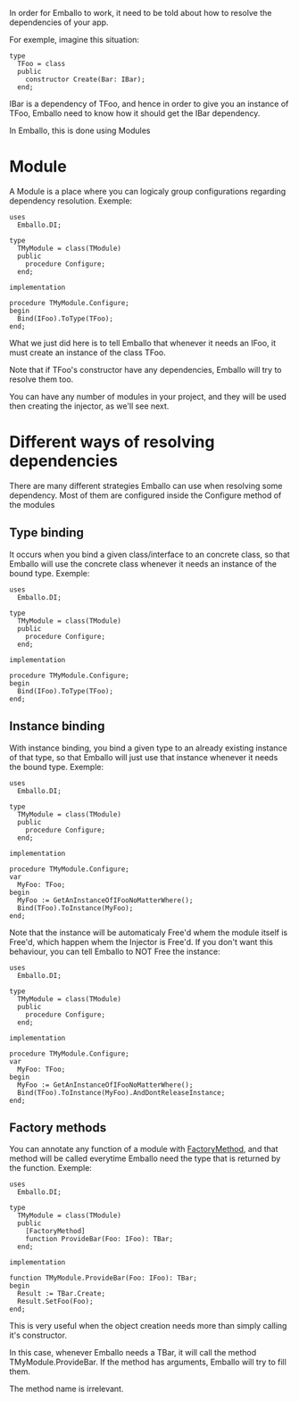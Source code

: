 In order for Emballo to work, it need to be told about how to resolve the dependencies of your app.

For exemple, imagine this situation:

```
type
  TFoo = class
  public
    constructor Create(Bar: IBar);
  end;
```

IBar is a dependency of TFoo, and hence in order to give you an instance of TFoo, Emballo need to know how it should get the IBar dependency.

In Emballo, this is done using Modules

# Module #

A Module is a place where you can logicaly group configurations regarding dependency resolution. Exemple:

```
uses
  Emballo.DI;

type
  TMyModule = class(TModule)
  public
    procedure Configure;
  end;

implementation

procedure TMyModule.Configure;
begin
  Bind(IFoo).ToType(TFoo);
end;
```

What we just did here is to tell Emballo that whenever it needs an IFoo, it must create an instance of the class TFoo.

Note that if TFoo's constructor have any dependencies, Emballo will try to resolve them too.

You can have any number of modules in your project, and they will be used then creating the injector, as we'll see next.

# Different ways of resolving dependencies #

There are many different strategies Emballo can use when resolving some dependency. Most of them are configured inside the Configure method of the modules

## Type binding ##

It occurs when you bind a given class/interface to an concrete class, so that Emballo will use the concrete class whenever it needs an instance of the bound type. Exemple:

```
uses
  Emballo.DI;

type
  TMyModule = class(TModule)
  public
    procedure Configure;
  end;

implementation

procedure TMyModule.Configure;
begin
  Bind(IFoo).ToType(TFoo);
end;
```

## Instance binding ##

With instance binding, you bind a given type to an already existing instance of that type, so that Emballo will just use that instance whenever it needs the bound type. Exemple:

```
uses
  Emballo.DI;

type
  TMyModule = class(TModule)
  public
    procedure Configure;
  end;

implementation

procedure TMyModule.Configure;
var
  MyFoo: TFoo;
begin
  MyFoo := GetAnInstanceOfIFooNoMatterWhere();
  Bind(TFoo).ToInstance(MyFoo);
end;
```

Note that the instance will be automaticaly Free'd whem the module itself is Free'd, which happen whem the Injector is Free'd. If you don't want this behaviour, you can tell Emballo to NOT Free the instance:

```
uses
  Emballo.DI;

type
  TMyModule = class(TModule)
  public
    procedure Configure;
  end;

implementation

procedure TMyModule.Configure;
var
  MyFoo: TFoo;
begin
  MyFoo := GetAnInstanceOfIFooNoMatterWhere();
  Bind(TFoo).ToInstance(MyFoo).AndDontReleaseInstance;
end;
```

## Factory methods ##

You can annotate any function of a module with [FactoryMethod](FactoryMethod.md), and that method will be called everytime Emballo need the type that is returned by the function. Exemple:

```
uses
  Emballo.DI;

type
  TMyModule = class(TModule)
  public
    [FactoryMethod]
    function ProvideBar(Foo: IFoo): TBar;
  end;

implementation

function TMyModule.ProvideBar(Foo: IFoo): TBar;
begin
  Result := TBar.Create;
  Result.SetFoo(Foo);
end;
```

This is very useful when the object creation needs more than simply calling it's constructor.

In this case, whenever Emballo needs a TBar, it will call the method TMyModule.ProvideBar. If the method has arguments, Emballo will try to fill them.

The method name is irrelevant.
